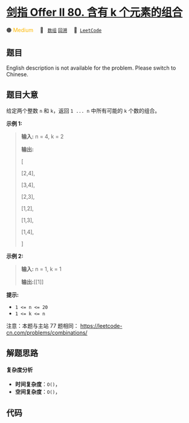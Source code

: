 # [剑指 Offer II 80. 含有 k 个元素的组合](https://leetcode.cn/problems/uUsW3B)

🟠 <font color=#ffb800>Medium</font>&emsp; 🔖&ensp; [`数组`](/tag/array.md) [`回溯`](/tag/backtracking.md)&emsp; 🔗&ensp;[`LeetCode`](https://leetcode.cn/problems/uUsW3B)

## 题目

English description is not available for the problem. Please switch to
Chinese.


## 题目大意

给定两个整数 `n` 和 `k`，返回 `1 ... n` 中所有可能的 `k` 个数的组合。



**示例 1:**

> 
> 
> 
> 
> 
> **输入:**  n = 4, k = 2
> 
> **输出:**
> 
> [
> 
>   [2,4],
> 
>   [3,4],
> 
>   [2,3],
> 
>   [1,2],
> 
>   [1,3],
> 
>   [1,4],
> 
> ]

**示例 2:**

> 
> 
> 
> 
> 
> **输入:**  n = 1, k = 1
> 
> **输出:**[[1]]



**提示:**

  * `1 <= n <= 20`
  * `1 <= k <= n`



注意：本题与主站 77 题相同： <https://leetcode-cn.com/problems/combinations/>


## 解题思路

#### 复杂度分析

- **时间复杂度**：`O()`，
- **空间复杂度**：`O()`，

## 代码

```javascript

```